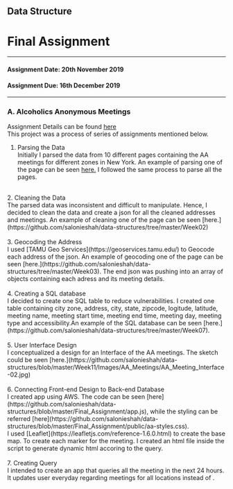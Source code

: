 ## Data Structure<br/>
# Final Assignment<br/>
---------------------------------------------------
#### Assignment Date: 20th November 2019<br/>
#### Assignment Due: 16th December 2019 <br/>
--------------------------------------------------
### A. Alcoholics Anonymous Meetings<br/>
Assignment Details can be found [here](https://github.com/visualizedata/data-structures/blob/master/final_assignment_1.md) <br/>
This project was a process of series of assignments mentioned below.<br/>
1. Parsing the Data<br/>
Initially I parsed the data from 10 different pages containing the AA meetings for different zones in New York. An example of parsing one of the page can be seen [here.](https://github.com/salonieshah/data-structures/tree/master/Week01) I followed the same process to parse all the pages.<br/>
<br/>
2. Cleaning the Data<br/>
The parsed data was inconsistent and difficult to manipulate. Hence, I decided to clean the data and create a json for all the cleaned addresses and meetings. An example of cleaning one of the page can be seen [here.](https://github.com/salonieshah/data-structures/tree/master/Week02) <br/>
<br/>
3. Geocoding the Address</br>
I used [TAMU Geo Services](https://geoservices.tamu.edu/) to Geocode each address of the json. An example of geocoding one of the page can be seen [here.](https://github.com/salonieshah/data-structures/tree/master/Week03). The end json was pushing into an array of objects containing each adress and its meeting details.</br>
<br/>
4. Creating a SQL database</br>
I decided to create one SQL table to reduce vulnerabilities. I created one table containing city zone, address, city, state, zipcode, logitude, latitude, meeting name, meeting start time, meeting end time, meeting day, meeting type and accessibility.An example of the SQL database can be seen [here.](https://github.com/salonieshah/data-structures/tree/master/Week07).</br>
<br/>
5. User Interface Design </br>
I conceptualized a design for an Interface of the AA meetings. The sketch could be seen [here.](https://github.com/salonieshah/data-structures/blob/master/Week11/Images/AA_Meetings/AA_Meeting_Interface-02.jpg)</br>
<br/>
6. Connecting Front-end Design to Back-end Database </br>
I created app using AWS. The code can be seen [here](https://github.com/salonieshah/data-structures/blob/master/Final_Assignment/app.js), while the styling can be referred [here](https://github.com/salonieshah/data-structures/blob/master/Final_Assignment/public/aa-styles.css).</br>
I used [Leaflet](https://leafletjs.com/reference-1.6.0.html) to create the base map. To create each marker for the meeting. I created an html file inside the script to generate dynamic html accoring to the query.</br>
<br/>
7. Creating Query</br>
I intended to create an app that queries all the meeting in the next 24 hours. It updates user everyday regarding meetings for all locations instead of .   

